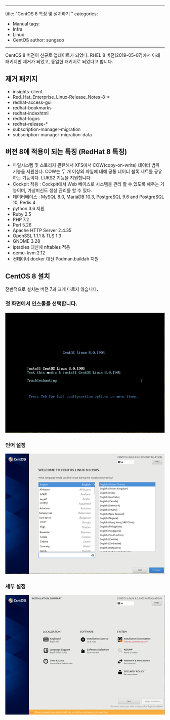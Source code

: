 
---
title: "CentOS 8 특징 및 설치하기 "
categories:
  - Manual
tags:
  - Infra
  - Linux
  - CentOS
author: sungsoo
---

CentOS 8 버전이 신규로 업데이트가 되었다. RHEL 8 버전(2019-05-07)에서 아래 패키지만 제거가 되었고, 동일한 패키지로 되었다고 합니다. 


## 제거 패키지 
 * insights-client
 * Red_Hat_Enterprise_Linux-Release_Notes-8-*
 * redhat-access-gui
 * redhat-bookmarks
 * redhat-indexhtml
 * redhat-logos
 * redhat-release-*
 * subscription-manager-migration
 * subscription-manager-migration-data


## 버전 8에 적용이 되는 특징 (RedHat 8 특징) 
  * 파일시스템 및 스토리지 관련해서 XFS에서 COW(copy-on-write) 데이터 범위 기능을 지원한다. COW는 두 개 이상의 파일에 대해 공통 데이터 블록 세트를  공유하는 기능이다. LUKS2 기능을 지원합니다. 
  * Cockpit 적용 : Cockpit에서  Web 베이스로 시스템을 관리 할 수 있도록 해주는 기능이며, 가상머신도 생성 관리를 할 수 있다. 
  * 데이터베이스 :  MySQL 8.0, MariaDB 10.3, PostgreSQL 9.6 and PostgreSQL 10, Redis 4
  * python 3.6 지원
  * Ruby 2.5
  * PHP 7.2
  * Perl 5.26
  * Apache HTTP Server 2.4.35
  * OpenSSL 1.1.1 & TLS 1.3
  * GNOME 3.28
  * iptables 대신에 nftables 적용
  *  qemu–kvm 2.12
  * 컨테이너 docker 대신 Podman,buildah 지원
  
  
 
## CentOS 8 설치
전반적으로 설치는 버전 7과 크게 다르지 않습니다. 

  
### 첫 화면에서 인스톨를 선택합니다. 

![centos8_1](/images/2019-10-04-CentOS-8-install/centos_1.png)


### 언어 설정

![centos8_2](/images/2019-10-04-CentOS-8-install/centos_2.png)

### 세부 설정 

![centos8_3](/images/2019-10-04-CentOS-8-install/centos_3.png)




